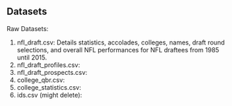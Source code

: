 ## Datasets

Raw Datasets:

1. nfl_draft.csv: Details statistics, accolades, colleges, names, draft round selections, and overall NFL performances for NFL draftees from 1985 until 2015.
2. nfl_draft_profiles.csv:
3. nfl_draft_prospects.csv:
4. college_qbr.csv:
5. college_statistics.csv:
6. ids.csv (might delete):


